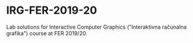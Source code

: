 # IRG-FER-2019-20
Lab solutions for Interactive Computer Graphics ("Interaktivna računalna grafika") course at FER 2019/20.
